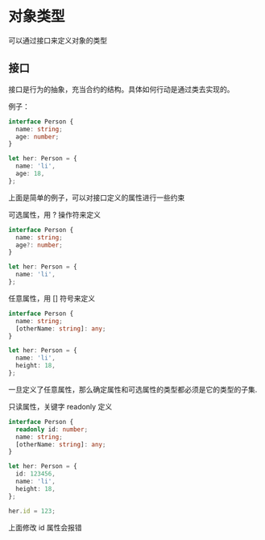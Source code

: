 # 对象类型

可以通过接口来定义对象的类型

## 接口

接口是行为的抽象，充当合约的结构。具体如何行动是通过类去实现的。

例子：

```ts
interface Person {
  name: string;
  age: number;
}

let her: Person = {
  name: 'li',
  age: 18,
};
```

上面是简单的例子，可以对接口定义的属性进行一些约束

可选属性，用 ? 操作符来定义

```ts
interface Person {
  name: string;
  age?: number;
}

let her: Person = {
  name: 'li',
};
```

任意属性，用 [] 符号来定义

```ts
interface Person {
  name: string;
  [otherName: string]: any;
}

let her: Person = {
  name: 'li',
  height: 18,
};
```

一旦定义了任意属性，那么确定属性和可选属性的类型都必须是它的类型的子集.

只读属性，关键字 readonly 定义

```ts
interface Person {
  readonly id: number;
  name: string;
  [otherName: string]: any;
}

let her: Person = {
  id: 123456,
  name: 'li',
  height: 18,
};

her.id = 123;
```

上面修改 id 属性会报错
